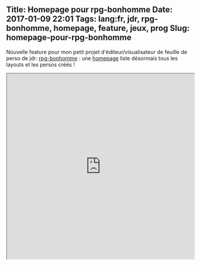 Title: Homepage pour rpg-bonhomme
Date: 2017-01-09 22:01
Tags: lang:fr, jdr, rpg-bonhomme, homepage, feature, jeux, prog
Slug: homepage-pour-rpg-bonhomme
---
Nouvelle feature pour mon petit projet d'éditeur/visualisateur de feuille de perso de jdr: [rpg-bonhomme](https://github.com/Lucas-C/rpg-bonhomme) : une [homepage](https://chezsoi.org/lucas/jdr/rpg-bonhomme) liste désormais tous les layouts et les persos créés !

<iframe width="100%" height="500" src="https://chezsoi.org/lucas/jdr/rpg-bonhomme/"></iframe>
